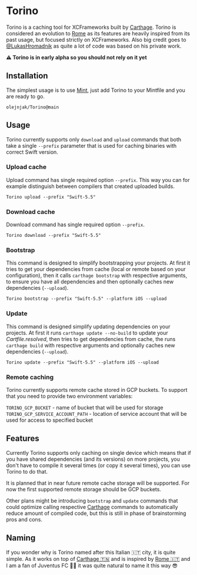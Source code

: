 # Torino

Torino is a caching tool for XCFrameworks built by [Carthage][carthage]. Torino is considered an evolution to [Rome][rome] as its features are heavily inspired from its past usage, but focused strictly on XCFrameworks. Also big credit goes to [@LukasHromadnik](https://github.com/LukasHromadnik) as quite a lot of code was based on his private work.

**⚠️ Torino is in early alpha so you should not rely on it yet**

## Installation

The simplest usage is to use [Mint](https://github.com/yonaskolb/Mint), just add Torino to your Mintfile and you are ready to go.

```
olejnjak/Torino@main
```

## Usage

Torino currently supports only `download` and `upload` commands that both take a single `--prefix` parameter that is used for caching binaries with correct Swift version.

### Upload cache

Upload command has single required option `--prefix`. This way you can for example distinguish between compilers that created uploaded builds. 

```
Torino upload --prefix "Swift-5.5"
```

### Download cache

Download command has single required option `--prefix`.

```
Torino download --prefix "Swift-5.5"
```

### Bootstrap

This command is designed to simplify bootstrapping your projects. At first it tries to get your dependencies from cache (local or remote based on your configuration), then it calls `carthage bootstrap` with respective arguments, to ensure you have all dependencies and then optionally caches new dependencies (`--upload`).

```
Torino bootstrap --prefix "Swift-5.5" --platform iOS --upload
```

### Update

This command is designed simplify updating dependencies on your projects. At first it runs `carthage update --no-build` to update your _Cartfile.resolved_, then tries to get dependencies from cache, the runs `carthage build` with respective arguments and optionally caches new dependencies (`--upload`).

```
Torino update --prefix "Swift-5.5" --platform iOS --upload
```

### Remote caching

Torino currently supports remote cache stored in GCP buckets. To support that you need to provide two environment variables:

`TORINO_GCP_BUCKET` - name of bucket that will be used for storage<br>
`TORINO_GCP_SERVICE_ACCOUNT_PATH` - location of service account that will be used for access to specified bucket

## Features

Currently Torino supports only caching on single device which means that if you have shared dependencies (and its versions) on more projects, you don't have to compile it several times (or copy it several times), you can use Torino to do that.

It is planned that in near future remote cache storage will be supported. For now the first supported remote storage should be GCP buckets.

Other plans might be introducing `bootstrap` and `update` commands that could optimize calling respective [Carthage][carthage] commands to automatically reduce amount of compiled code, but this is still in phase of brainstorming pros and cons.

## Naming 

If you wonder why is Torino named after this Italian 🇮🇹  city, it is quite simple. As it works on top of [Carthage 🇹🇳][carthage] and is inspired by [Rome 🇮🇹][rome] and I am a fan of Juventus FC 🖤🤍 it was quite natural to name it this way 😎

[carthage]: https://github.com/Carthage/Carthage
[rome]: https://github.com/tmspzz/Rome
